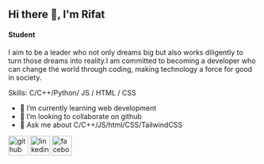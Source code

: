 
## Hi there 👋, I'm Rifat
#### Student

I aim to be a leader who not only dreams big but also works diligently to turn those dreams into reality.I am committed to becoming a developer who can change the world through coding, making technology a force for good in society.

Skills: C/C++/Python/ JS / HTML / CSS

- 🌱 I’m currently learning web development 
- 👯 I’m looking to collaborate on github 
- 💬 Ask me about C/C++/JS/html/CSS/TailwindCSS


[<img src='https://cdn.jsdelivr.net/npm/simple-icons@3.0.1/icons/github.svg' alt='github' height='40'>](https://github.com/MRS028) 
[<img src='https://cdn.jsdelivr.net/npm/simple-icons@3.0.1/icons/linkedin.svg' alt='linkedin' height='40'>](https://www.linkedin.com/in/https://www.linkedin.com/in/sheikh-rifat-426ab0294//) 
[<img src='https://cdn.jsdelivr.net/npm/simple-icons@3.0.1/icons/facebook.svg' alt='facebook' height='40'>](https://www.facebook.com/sheikh.rifat.28)  



